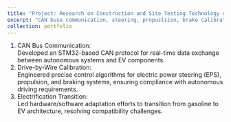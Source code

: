 ```yaml
---
title: "Project: Research on Construction and Site Testing Technology of Closed Test Environment for Auto-driving Electric Vehicles"
excerpt: "CAN buse communication, steering, propuslsion, brake calibration of autonomous EV vehicle. <br/><img src='/images/portfolio7/EV_xinda.png' width='500' height='300'>"
collection: portfolio
---
```



1. CAN Bus Communication:  
Developed an STM32-based CAN protocol for real-time data exchange between autonomous systems and EV components.  
2. Drive-by-Wire Calibration:  
Engineered precise control algorithms for electric power steering (EPS), propulsion, and braking systems, ensuring compliance with autonomous driving requirements.  
3. Electrification Transition:  
Led hardware/software adaptation efforts to transition from gasoline to EV architecture, resolving compatibility challenges.  